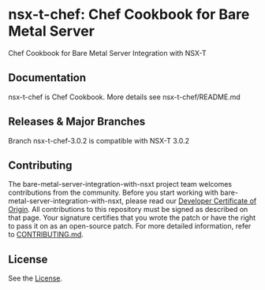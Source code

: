 # nsx-t-chef: Chef Cookbook for Bare Metal Server
Chef Cookbook for Bare Metal Server Integration with NSX-T

## Documentation
nsx-t-chef is Chef Cookbook.
More details see nsx-t-chef/README.md

## Releases & Major Branches
Branch nsx-t-chef-3.0.2 is compatible with NSX-T 3.0.2


## Contributing

The bare-metal-server-integration-with-nsxt project team welcomes contributions from the community. Before you start working with bare-metal-server-integration-with-nsxt, please read our [Developer Certificate of Origin](https://cla.vmware.com/dco). All contributions to this repository must be signed as described on that page. Your signature certifies that you wrote the patch or have the right to pass it on as an open-source patch. For more detailed information, refer to [CONTRIBUTING.md](CONTRIBUTING.md).

## License
See the [License](LICENSE.txt).
